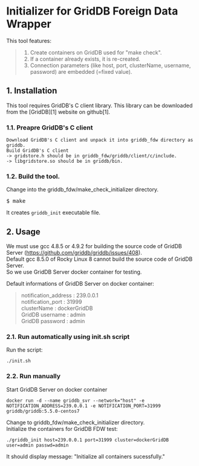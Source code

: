 # Initializer for GridDB Foreign Data Wrapper

This tool features:
>1. Create containers on GridDB used for "make check".
>2. If a container already exists, it is re-created.
>3. Connection parameters (like host, port, clusterName, username, password) are embedded (=fixed value).

## 1. Installation
This tool requires GridDB's C client library. This library can be downloaded from the [GridDB][1] website on github[1].

### 1.1. Preapre GridDB's C client
    Download GridDB's C client and unpack it into griddb_fdw directory as griddb.
    Build GridDB's C client
    -> gridstore.h should be in griddb_fdw/griddb/client/c/include.
    -> libgridstore.so should be in griddb/bin.

### 1.2. Build the tool.
Change into the griddb_fdw/make_check_initializer directory.<br />
<pre>
$ make
</pre>
It creates `griddb_init` executable file.


## 2. Usage
We must use gcc 4.8.5 or 4.9.2 for building the source code of GridDB Server (https://github.com/griddb/griddb/issues/408).  
Default gcc 8.5.0 of Rocky Linux 8 cannot build the source code of GridDB Server.  
So we use GridDB Server docker container for testing.

Default informations of GridDB Server on docker container:<br />
>notification_address : 239.0.0.1<br />
>notification_port : 31999<br />
>clusterName : dockerGridDB<br />
>GridDB username : admin<br />
>GridDB password : admin<br />

### 2.1. Run automatically using init.sh script

Run the script:<br />
```
./init.sh
```
### 2.2. Run manually

Start GridDB Server on docker container
```
docker run -d --name griddb_svr --network="host" -e NOTIFICATION_ADDRESS=239.0.0.1 -e NOTIFICATION_PORT=31999 griddb/griddb:5.5.0-centos7
```

Change to griddb_fdw/make_check_initializer directory.<br />
Initialize the containers for GridDB FDW test:<br />
```
./griddb_init host=239.0.0.1 port=31999 cluster=dockerGridDB user=admin passwd=admin
```
It should display message: "Initialize all containers sucessfully."
